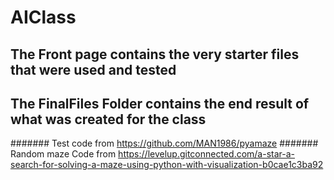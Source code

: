 # AIClass

## The Front page contains the very starter files that were used and tested

## The FinalFiles Folder contains the end result of what was created for the class

####### Test code from https://github.com/MAN1986/pyamaze
####### Random maze Code from https://levelup.gitconnected.com/a-star-a-search-for-solving-a-maze-using-python-with-visualization-b0cae1c3ba92
